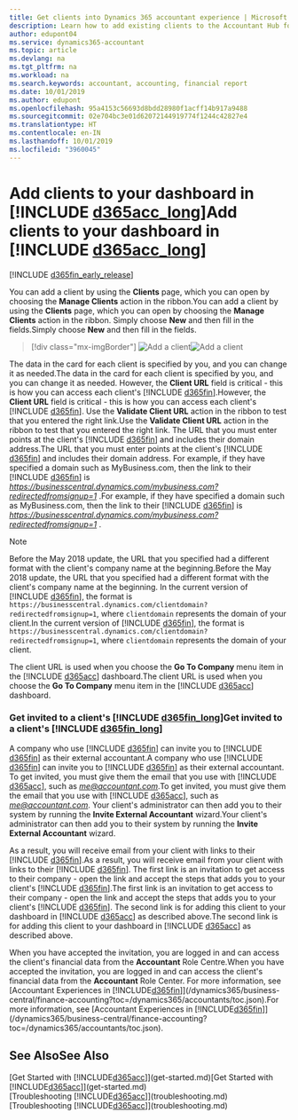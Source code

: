 ```yaml
---
title: Get clients into Dynamics 365 accountant experience | Microsoft Docs
description: Learn how to add existing clients to the Accountant Hub for Dynamics 365.
author: edupont04
ms.service: dynamics365-accountant
ms.topic: article
ms.devlang: na
ms.tgt_pltfrm: na
ms.workload: na
ms.search.keywords: accountant, accounting, financial report
ms.date: 10/01/2019
ms.author: edupont
ms.openlocfilehash: 95a4153c56693d8bdd28980f1acff14b917a9488
ms.sourcegitcommit: 02e704bc3e01d62072144919774f1244c42827e4
ms.translationtype: HT
ms.contentlocale: en-IN
ms.lasthandoff: 10/01/2019
ms.locfileid: "3960045"
---
```

# <a name="add-clients-to-your-dashboard-in-d365acc_long"></a><span data-ttu-id="d1b06-103">Add clients to your dashboard in [!INCLUDE [d365acc_long](includes/d365acc_long_md.md)]</span><span class="sxs-lookup"><span data-stu-id="d1b06-103">Add clients to your dashboard in [!INCLUDE [d365acc_long](includes/d365acc_long_md.md)]</span></span>
[!INCLUDE [d365fin_early_release](includes/d365fin_early_release.md.md)]

<span data-ttu-id="d1b06-104">You can add a client by using the **Clients** page, which you can open by choosing the **Manage Clients** action in the ribbon.</span><span class="sxs-lookup"><span data-stu-id="d1b06-104">You can add a client by using the **Clients** page, which you can open by choosing the **Manage Clients** action in the ribbon.</span></span> <span data-ttu-id="d1b06-105">Simply choose **New** and then fill in the fields.</span><span class="sxs-lookup"><span data-stu-id="d1b06-105">Simply choose **New** and then fill in the fields.</span></span>  

> [!div class="mx-imgBorder"]
> <span data-ttu-id="d1b06-106">![Add a client](./media/accountant-add-client/manage-client.png)</span><span class="sxs-lookup"><span data-stu-id="d1b06-106">![Add a client](./media/accountant-add-client/manage-client.png)</span></span>

<span data-ttu-id="d1b06-107">The data in the card for each client is specified by you, and you can change it as needed.</span><span class="sxs-lookup"><span data-stu-id="d1b06-107">The data in the card for each client is specified by you, and you can change it as needed.</span></span> <span data-ttu-id="d1b06-108">However, the **Client URL** field is critical - this is how you can access each client's [!INCLUDE [d365fin](includes/d365fin_md.md)].</span><span class="sxs-lookup"><span data-stu-id="d1b06-108">However, the **Client URL** field is critical - this is how you can access each client's [!INCLUDE [d365fin](includes/d365fin_md.md)].</span></span> <span data-ttu-id="d1b06-109">Use the **Validate Client URL** action in the ribbon to test that you entered the right link.</span><span class="sxs-lookup"><span data-stu-id="d1b06-109">Use the **Validate Client URL** action in the ribbon to test that you entered the right link.</span></span> <span data-ttu-id="d1b06-110">The URL that you must enter points at the client's [!INCLUDE [d365fin](includes/d365fin_md.md)] and includes their domain address.</span><span class="sxs-lookup"><span data-stu-id="d1b06-110">The URL that you must enter points at the client's [!INCLUDE [d365fin](includes/d365fin_md.md)] and includes their domain address.</span></span> <span data-ttu-id="d1b06-111">For example, if they have specified a domain such as MyBusiness.com, then the link to their [!INCLUDE [d365fin](includes/d365fin_md.md)] is *https://businesscentral.dynamics.com/mybusiness.com?redirectedfromsignup=1* .</span><span class="sxs-lookup"><span data-stu-id="d1b06-111">For example, if they have specified a domain such as MyBusiness.com, then the link to their [!INCLUDE [d365fin](includes/d365fin_md.md)] is *https://businesscentral.dynamics.com/mybusiness.com?redirectedfromsignup=1* .</span></span>  

> [!NOTE]
>  <span data-ttu-id="d1b06-112">Before the May 2018 update, the URL that you specified had a different format with the client's company name at the beginning.</span><span class="sxs-lookup"><span data-stu-id="d1b06-112">Before the May 2018 update, the URL that you specified had a different format with the client's company name at the beginning.</span></span> <span data-ttu-id="d1b06-113">In the current version of [!INCLUDE [d365fin](includes/d365fin_md.md)], the format is ```https://businesscentral.dynamics.com/clientdomain?redirectedfromsignup=1```, where ```clientdomain``` represents the domain of your client.</span><span class="sxs-lookup"><span data-stu-id="d1b06-113">In the current version of [!INCLUDE [d365fin](includes/d365fin_md.md)], the format is ```https://businesscentral.dynamics.com/clientdomain?redirectedfromsignup=1```, where ```clientdomain``` represents the domain of your client.</span></span>  

<span data-ttu-id="d1b06-114">The client URL is used when you choose the **Go To Company** menu item in the [!INCLUDE [d365acc](includes/d365acc_md.md)] dashboard.</span><span class="sxs-lookup"><span data-stu-id="d1b06-114">The client URL is used when you choose the **Go To Company** menu item in the [!INCLUDE [d365acc](includes/d365acc_md.md)] dashboard.</span></span>  

### <a name="get-invited-to-a-clients-d365fin_long"></a><span data-ttu-id="d1b06-115">Get invited to a client's [!INCLUDE [d365fin_long](includes/d365fin_long_md.md)]</span><span class="sxs-lookup"><span data-stu-id="d1b06-115">Get invited to a client's [!INCLUDE [d365fin_long](includes/d365fin_long_md.md)]</span></span>
<span data-ttu-id="d1b06-116">A company who use [!INCLUDE [d365fin](includes/d365fin_md.md)] can invite you to [!INCLUDE [d365fin](includes/d365fin_md.md)] as their external accountant.</span><span class="sxs-lookup"><span data-stu-id="d1b06-116">A company who use [!INCLUDE [d365fin](includes/d365fin_md.md)] can invite you to [!INCLUDE [d365fin](includes/d365fin_md.md)] as their external accountant.</span></span> <span data-ttu-id="d1b06-117">To get invited, you must give them the email that you use with [!INCLUDE [d365acc](includes/d365acc_md.md)], such as <em>me@accountant.com</em>.</span><span class="sxs-lookup"><span data-stu-id="d1b06-117">To get invited, you must give them the email that you use with [!INCLUDE [d365acc](includes/d365acc_md.md)], such as <em>me@accountant.com</em>.</span></span> <span data-ttu-id="d1b06-118">Your client's administrator can then add you to their system by running the **Invite External Accountant** wizard.</span><span class="sxs-lookup"><span data-stu-id="d1b06-118">Your client's administrator can then add you to their system by running the **Invite External Accountant** wizard.</span></span>  

<span data-ttu-id="d1b06-119">As a result, you will receive email from your client with links to their [!INCLUDE [d365fin](includes/d365fin_md.md)].</span><span class="sxs-lookup"><span data-stu-id="d1b06-119">As a result, you will receive email from your client with links to their [!INCLUDE [d365fin](includes/d365fin_md.md)].</span></span> <span data-ttu-id="d1b06-120">The first link is an invitation to get access to their company - open the link and accept the steps that adds you to your client's [!INCLUDE [d365fin](includes/d365fin_md.md)].</span><span class="sxs-lookup"><span data-stu-id="d1b06-120">The first link is an invitation to get access to their company - open the link and accept the steps that adds you to your client's [!INCLUDE [d365fin](includes/d365fin_md.md)].</span></span> <span data-ttu-id="d1b06-121">The second link is for adding this client to your dashboard in [!INCLUDE [d365acc](includes/d365acc_md.md)] as described above.</span><span class="sxs-lookup"><span data-stu-id="d1b06-121">The second link is for adding this client to your dashboard in [!INCLUDE [d365acc](includes/d365acc_md.md)] as described above.</span></span>  

<span data-ttu-id="d1b06-122">When you have accepted the invitation, you are logged in and can access the client's financial data from the **Accountant** Role Centre.</span><span class="sxs-lookup"><span data-stu-id="d1b06-122">When you have accepted the invitation, you are logged in and can access the client's financial data from the **Accountant** Role Center.</span></span> <span data-ttu-id="d1b06-123">For more information, see [Accountant Experiences in [!INCLUDE[d365fin](includes/d365fin_md.md)]](/dynamics365/business-central/finance-accounting?toc=/dynamics365/accountants/toc.json).</span><span class="sxs-lookup"><span data-stu-id="d1b06-123">For more information, see [Accountant Experiences in [!INCLUDE[d365fin](includes/d365fin_md.md)]](/dynamics365/business-central/finance-accounting?toc=/dynamics365/accountants/toc.json).</span></span>  

## <a name="see-also"></a><span data-ttu-id="d1b06-124">See Also</span><span class="sxs-lookup"><span data-stu-id="d1b06-124">See Also</span></span>
<span data-ttu-id="d1b06-125">[Get Started with [!INCLUDE[d365acc](includes/d365acc_md.md)]](get-started.md)</span><span class="sxs-lookup"><span data-stu-id="d1b06-125">[Get Started with [!INCLUDE[d365acc](includes/d365acc_md.md)]](get-started.md)</span></span>  
<span data-ttu-id="d1b06-126">[Troubleshooting [!INCLUDE[d365acc](includes/d365acc_md.md)]](troubleshooting.md)</span><span class="sxs-lookup"><span data-stu-id="d1b06-126">[Troubleshooting [!INCLUDE[d365acc](includes/d365acc_md.md)]](troubleshooting.md)</span></span>  
